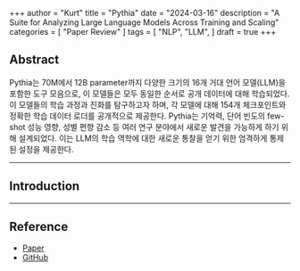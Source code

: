 +++
author = "Kurt"
title = "Pythia"
date = "2024-03-16"
description = "A Suite for Analyzing Large Language Models Across Training and Scaling"
categories = [
    "Paper Review"
]
tags = [
    "NLP",
    "LLM",
]
draft = true
+++

## Abstract

Pythia는 70M에서 12B parameter까지 다양한 크기의 16개 거대 언어 모델(LLM)을 포함한 도구 모음으로, 이 모델들은 모두 동일한 순서로 공개 데이터에 대해 학습되었다. 이 모델들의 학습 과정과 진화를 탐구하고자 하며, 각 모델에 대해 154개 체크포인트와 정확한 학습 데이터 로더를 공개적으로 제공한다. Pythia는 기억력, 단어 빈도의 few-shot 성능 영향, 성별 편향 감소 등 여러 연구 분야에서 새로운 발견을 가능하게 하기 위해 설계되었다. 이는 LLM의 학습 역학에 대한 새로운 통찰을 얻기 위한 엄격하게 통제된 설정을 제공한다.

---

## Introduction



---

## Reference

* [Paper](https://arxiv.org/pdf/2304.01373.pdf)
* [GitHub](https://github.com/EleutherAI/pythia)